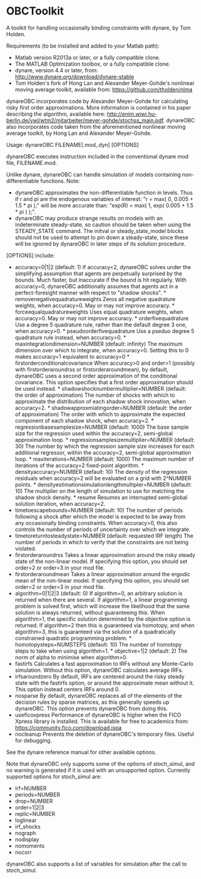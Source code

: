 OBCToolkit
==========

A toolkit for handling occasionally binding constraints with dynare, by Tom Holden.

Requirements (to be installed and added to your Matlab path):
 * Matlab version R2013a or later, or a fully compatible clone.
 * The MATLAB Optimization toolbox, or a fully compatible clone.
 * dynare, version 4.4 or later, from: http://www.dynare.org/download/dynare-stable
 * Tom Holden's fork of Hong Lan and Alexander Meyer-Gohde's nonlinear moving average toolkit,
   available from: https://github.com/tholden/nlma

dynareOBC incorporates code by Alexander Meyer-Gohde for calculating risky first order approximations.
More information is contained in his paper describing the algorithm, available here:
http://enim.wiwi.hu-berlin.de/vwl/wtm2/mitarbeiter/meyer-gohde/stochss_main.pdf.
dynareOBC also incorporates code taken from the aforementioned nonlinear moving average toolkit,
by Hong Lan and Alexander Meyer-Gohde.

Usage: dynareOBC FILENAME[.mod,.dyn] [OPTIONS]

dynareOBC executes instruction included in the conventional dynare mod file, FILENAME.mod.

Unlike dynare, dynareOBC can handle simulation of models containing non-differentiable functions.
Note:
 * dynareOBC approximates the non-differentiable function in levels. Thus if r and pi are the
   endogenous variables of interest: "r = max( 0, 0.005 + 1.5 * pi );" will be more accurate than:
   "exp(R) = max( 1, exp( 0.005 + 1.5 * pi ) );".
 * dynareOBC may produce strange results on models with an indeterminate steady-state, so caution
   should be taken when using the STEADY\_STATE command. The initval or steady\_state\_model blocks
   should not be used to attempt to pin down a steady-state, since these will be ignored by dynareOBC
   in later steps of its solution procedure.

[OPTIONS] include:
 * accuracy=0|1|2 (default: 1)
      If accuracy<2, dynareOBC solves under the simplifying assumption that agents are perpetually
      surprised by the bounds. Much faster, but inaccurate if the bound is hit regularly.
      With accuracy=0, dynareOBC additionally assumes that agents act in a perfect-foresight manner
      with respect to "shadow shocks".
       * removenegativequadratureweights
            Zeros all negative quadrature weights, when accuracy>0. May or may not improve accuracy.
       * forceequalquadratureweights
            Uses equal quadrature weights, when accuracy>0. May or may not improve accuracy.
       * orderfivequadrature
            Use a degree 5 quadrature rule, rather than the default degree 3 one, when accuracy>0.
       * pseudoorderfivequadrature
            Use a pseduo degree 5 quadrature rule instead, when accuracy>0.
       * maxintegrationdimension=NUMBER (default: infinity)
            The maximum dimension over which to integrate, when accuracy>0. Setting this to 0 makes
            accuracy=1 equivalent to accuracy=0
       * firstorderconditionalcovariance
            When accuracy>0 and order>1 (possibly with firstorderaroundrss or firstorderaroundmean),
            by default, dynareOBC uses a second order approximation of the conditional covariance.
            This option specifies that a first order approximation should be used instead.
       * shadowshocknumbermultiplier=NUMBER (default: the order of approximation)
            The number of shocks with which to approximate the distribution of each shadow shock
            innovation, when accuracy=2.
       * shadowapproxmiatingorder=NUMBER (default: the order of approximation)
            The order with which to approximate the expected component of each shadow shock, when
            accuracy=2.
       * regressionbasesamplesize=NUMBER (default: 1000)
            The base sample size for the regression used within the accuracy=2, semi-global
            approximation loop.
       * regressionsamplesizemultiplier=NUMBER (default: 30)
            The number by which the regression sample size increases for each additional regressor,
            within the accuracy=2, semi-global approximation loop.
       * maxiterations=NUMBER (default: 1000)
            The maximum number of iterations of the accuracy=2 fixed-point algorithm.
       * densityaccuracy=NUMBER (default: 10)
            The density of the regression residuals when accuracy=2 will be evaluated on a grid with
            2^NUMBER points.
       * densityestimationsimulationlengthmultipler=NUMBER (default: 10)
            The multiplier on the length of simulation to use for matching the shadow shock density.
       * resume
            Resumes an interrupted semi-global solution iteration, when accuracy=2.
 * timetoescapebounds=NUMBER (default: 10)
      The number of periods following a shock after which the model is expected to be away from any
      occasionally binding constraints. When accuracy>0, this also controls the number of periods of
      uncertainty over which we integrate.
 * timetoreturntosteadystate=NUMBER (default: requested IRF length)
      The number of periods in which to verify that the constraints are not being violated.
 * firstorderaroundrss
      Takes a linear approximation around the risky steady state of the non-linear model.
      If specifying this option, you should set order=2 or order=3 in your mod file.
 * firstorderaroundmean
      Takes a linear approximation around the ergodic mean of the non-linear model.
      If specifying this option, you should set order=2 or order=3 in your mod file.
 * algorithm=0|1|2|3 (default: 0)
      If algorithm=0, an arbitrary solution is returned when there are several. If algorithm=1, a linear
      programming problem is solved first, which will increase the likelihood that the same solution is
      always returned, without guaranteeing this. When algorithm>1, the specific solution determined by
      the objective option is returned. If algorithm=2 then this is guaranteed via homotopy, and when
      algorithm=3, this is guaranteed via the solution of a quadratically constrained quadratic
      programming problem.
       * homotopysteps=NUMSTEPS (default: 10)
            The number of homotopy steps to take when using algorithm=1.
       * objective=1|2 (default: 2)
            The norm of alpha to minimise when algorithm>0.
 * fastirfs
      Calculates a fast approximation to IRFs without any Monte-Carlo simulation.
      Without this option, dynareOBC calculates average IRFs.
 * irfsaroundzero
      By default, IRFs are centered around the risky steady state with the fastirfs option, or around
      the approximate mean without it. This option instead centers IRFs around 0.
 * nosparse
      By default, dynareOBC replaces all of the elements of the decision rules by sparse matrices, as
      this generally speeds up dynareOBC. This option prevents dynareOBC from doing this.
 * useficoxpress
      Performance of dynareOBC is higher when the FICO Xpress library is installed.
      This is available for free to academics from: https://community.fico.com/download.jspa
 * nocleanup
      Prevents the deletion of dynareOBC's temporary files. Useful for debugging.

See the dynare reference manual for other available options.

Note that dynareOBC only supports some of the options of stoch_simul, and no warning is generated
if it is used with an unsupported option. Currently supported options for stoch_simul are:
 * irf=NUMBER
 * periods=NUMBER
 * drop=NUMBER
 * order=1|2|3
 * replic=NUMBER
 * loglinear
 * irf_shocks
 * nograph
 * nodisplay
 * nomoments
 * nocorr

dynareOBC also supports a list of variables for simulation after the call to stoch_simul.
